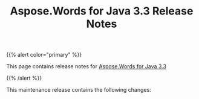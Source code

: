 ﻿---
title: Aspose.Words for Java 3.3 Release Notes
second_title: Aspose.Words for Java
articleTitle: Aspose.Words for Java 3.3 Release Notes
linktitle: Aspose.Words for Java 3.3 Release Notes
description: "Aspose.Words for Java 3.3 Release Notes – the latest updates and fixes."
type: docs
weight: 10
url: /java/aspose-words-for-java-3-3-release-notes/
---

{{% alert color="primary" %}}

This page contains release notes for [Aspose.Words for Java 3.3](https://downloads.aspose.com/words/java/new-releases/aspose.words-for-java-3.3/)

{{% /alert %}}

This maintenance release contains the following changes: 
